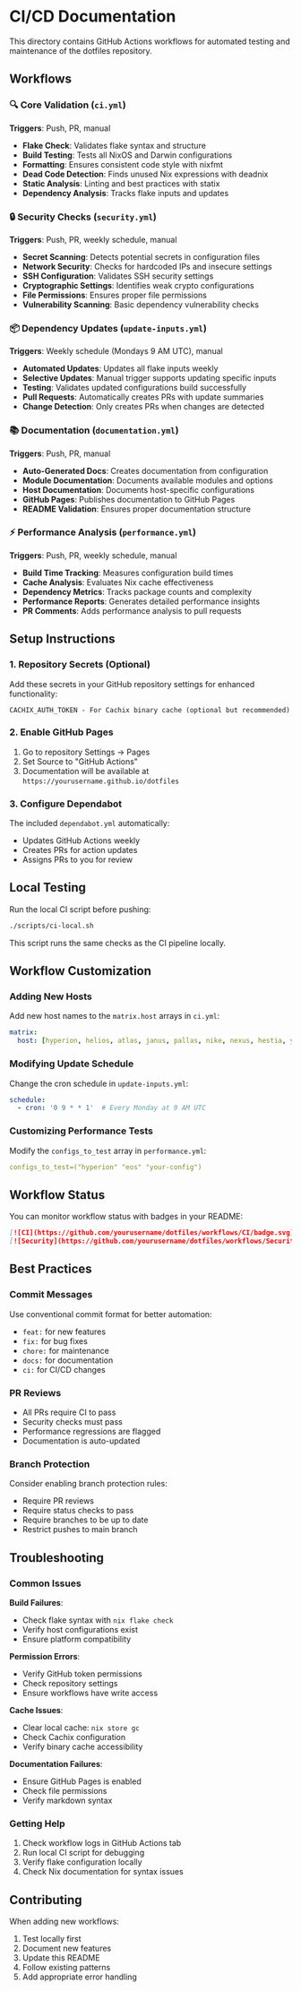 # CI/CD Documentation

This directory contains GitHub Actions workflows for automated testing and maintenance of the dotfiles repository.

## Workflows

### 🔍 Core Validation (`ci.yml`)
**Triggers**: Push, PR, manual
- **Flake Check**: Validates flake syntax and structure
- **Build Testing**: Tests all NixOS and Darwin configurations  
- **Formatting**: Ensures consistent code style with nixfmt
- **Dead Code Detection**: Finds unused Nix expressions with deadnix
- **Static Analysis**: Linting and best practices with statix
- **Dependency Analysis**: Tracks flake inputs and updates

### 🔒 Security Checks (`security.yml`)
**Triggers**: Push, PR, weekly schedule, manual
- **Secret Scanning**: Detects potential secrets in configuration files
- **Network Security**: Checks for hardcoded IPs and insecure settings
- **SSH Configuration**: Validates SSH security settings
- **Cryptographic Settings**: Identifies weak crypto configurations  
- **File Permissions**: Ensures proper file permissions
- **Vulnerability Scanning**: Basic dependency vulnerability checks

### 📦 Dependency Updates (`update-inputs.yml`)
**Triggers**: Weekly schedule (Mondays 9 AM UTC), manual
- **Automated Updates**: Updates all flake inputs weekly
- **Selective Updates**: Manual trigger supports updating specific inputs
- **Testing**: Validates updated configurations build successfully
- **Pull Requests**: Automatically creates PRs with update summaries
- **Change Detection**: Only creates PRs when changes are detected

### 📚 Documentation (`documentation.yml`)
**Triggers**: Push, PR, manual
- **Auto-Generated Docs**: Creates documentation from configuration
- **Module Documentation**: Documents available modules and options
- **Host Documentation**: Documents host-specific configurations
- **GitHub Pages**: Publishes documentation to GitHub Pages
- **README Validation**: Ensures proper documentation structure

### ⚡ Performance Analysis (`performance.yml`)
**Triggers**: Push, PR, weekly schedule, manual
- **Build Time Tracking**: Measures configuration build times
- **Cache Analysis**: Evaluates Nix cache effectiveness
- **Dependency Metrics**: Tracks package counts and complexity
- **Performance Reports**: Generates detailed performance insights
- **PR Comments**: Adds performance analysis to pull requests

## Setup Instructions

### 1. Repository Secrets (Optional)
Add these secrets in your GitHub repository settings for enhanced functionality:

```
CACHIX_AUTH_TOKEN - For Cachix binary cache (optional but recommended)
```

### 2. Enable GitHub Pages
1. Go to repository Settings → Pages
2. Set Source to "GitHub Actions"
3. Documentation will be available at `https://yourusername.github.io/dotfiles`

### 3. Configure Dependabot
The included `dependabot.yml` automatically:
- Updates GitHub Actions weekly
- Creates PRs for action updates
- Assigns PRs to you for review

## Local Testing

Run the local CI script before pushing:

```bash
./scripts/ci-local.sh
```

This script runs the same checks as the CI pipeline locally.

## Workflow Customization

### Adding New Hosts
Add new host names to the `matrix.host` arrays in `ci.yml`:

```yaml
matrix:
  host: [hyperion, helios, atlas, janus, pallas, nike, nexus, hestia, your-new-host]
```

### Modifying Update Schedule
Change the cron schedule in `update-inputs.yml`:

```yaml
schedule:
  - cron: '0 9 * * 1'  # Every Monday at 9 AM UTC
```

### Customizing Performance Tests
Modify the `configs_to_test` array in `performance.yml`:

```yaml
configs_to_test=("hyperion" "eos" "your-config")
```

## Workflow Status

You can monitor workflow status with badges in your README:

```markdown
[![CI](https://github.com/yourusername/dotfiles/workflows/CI/badge.svg)](https://github.com/yourusername/dotfiles/actions)
[![Security](https://github.com/yourusername/dotfiles/workflows/Security%20Checks/badge.svg)](https://github.com/yourusername/dotfiles/actions)
```

## Best Practices

### Commit Messages
Use conventional commit format for better automation:
- `feat:` for new features
- `fix:` for bug fixes  
- `chore:` for maintenance
- `docs:` for documentation
- `ci:` for CI/CD changes

### PR Reviews
- All PRs require CI to pass
- Security checks must pass
- Performance regressions are flagged
- Documentation is auto-updated

### Branch Protection
Consider enabling branch protection rules:
- Require PR reviews
- Require status checks to pass
- Require branches to be up to date
- Restrict pushes to main branch

## Troubleshooting

### Common Issues

**Build Failures**: 
- Check flake syntax with `nix flake check`
- Verify host configurations exist
- Ensure platform compatibility

**Permission Errors**:
- Verify GitHub token permissions
- Check repository settings
- Ensure workflows have write access

**Cache Issues**:
- Clear local cache: `nix store gc`  
- Check Cachix configuration
- Verify binary cache accessibility

**Documentation Failures**:
- Ensure GitHub Pages is enabled
- Check file permissions
- Verify markdown syntax

### Getting Help

1. Check workflow logs in GitHub Actions tab
2. Run local CI script for debugging
3. Verify flake configuration locally
4. Check Nix documentation for syntax issues

## Contributing

When adding new workflows:
1. Test locally first
2. Document new features
3. Update this README
4. Follow existing patterns
5. Add appropriate error handling